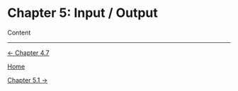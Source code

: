 # Chapter 5: Input / Output

Content

---

[← Chapter 4.7](../Chapter%204%201e8b5/Chapter%204%20%20b14ff.md)

[Home](../../AiredDev%20b02d5/Notes%20on%20M%2061e3e.md)

[Chapter 5.1 →](Chapter%205%20%20a120b.md)